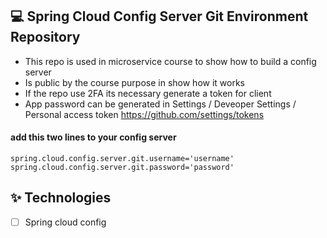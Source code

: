 ## 💻 Spring Cloud Config Server Git Environment Repository

- This repo is used in microservice course to show how to build a config server
- Is public by the course purpose in show how it works
- If the repo use 2FA its necessary generate a token for client
- App password can be generated in Settings / Deveoper Settings / Personal access token https://github.com/settings/tokens

#### add this two lines to your config server

```
spring.cloud.config.server.git.username='username'
spring.cloud.config.server.git.password='password'
```


## ✨ Technologies
-   [ ] Spring cloud config
